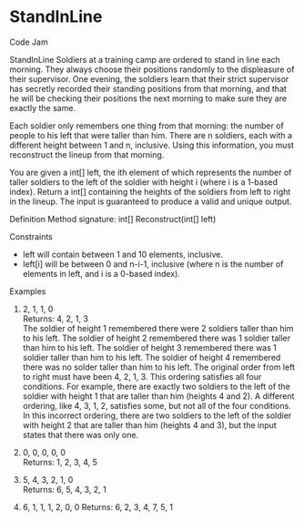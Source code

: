 # StandInLine
Code Jam 

StandInLine 
     Soldiers at a training camp are ordered to stand in line each morning. They always choose their positions randomly to the displeasure of their supervisor. One evening, the soldiers learn that their strict supervisor has secretly recorded their standing positions from that morning, and that he will be checking their positions the next morning to make sure they are exactly the same.

Each soldier only remembers one thing from that morning: the number of people to his left that were taller than him. There are n soldiers, each with a different height between 1 and n, inclusive. Using this information, you must reconstruct the lineup from that morning.

You are given a int[] left, the ith element of which represents the number of taller soldiers to the left of the soldier with height i (where i is a 1-based index). Return a int[] containing the heights of the soldiers from left to right in the lineup. The input is guaranteed to produce a valid and unique output.
  
Definition 
Method signature: int[] Reconstruct(int[] left) 
  
Constraints 
- left will contain between 1 and 10 elements, inclusive. 
- left[i] will be between 0 and n-i-1, inclusive (where n is the number of elements in left, and i is a 0-based index). 
  
Examples 
1)  2, 1, 1, 0  
Returns: 4, 2, 1, 3  
The soldier of height 1 remembered there were 2 soldiers taller than him to his left. 
The soldier of height 2 remembered there was 1 soldier taller than him to his left. 
The soldier of height 3 remembered there was 1 soldier taller than him to his left. 
The soldier of height 4 remembered there was no solder taller than him to his left. 
The original order from left to right must have been 4, 2, 1, 3. 
This ordering satisfies all four conditions. For example, there are exactly two soldiers to the left of the soldier with height 1 that are taller than him (heights 4 and 2). A different ordering, like 4, 3, 1, 2, satisfies some, but not all of the four conditions. In this incorrect ordering, there are two soldiers to the left of the soldier with height 2 that are taller than him (heights 4 and 3), but the input states that there was only one.  

2)  0, 0, 0, 0, 0  
Returns: 1, 2, 3, 4, 5  
 
3)  5, 4, 3, 2, 1, 0  
Returns: 6, 5, 4, 3, 2, 1 
  
4)  6, 1, 1, 1, 2, 0, 0 
Returns: 6, 2, 3, 4, 7, 5, 1
 
 
